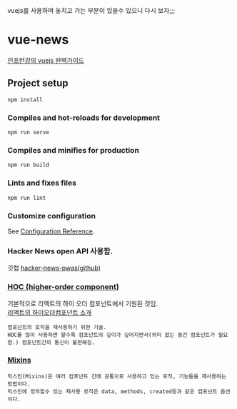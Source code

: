 vuejs를 사용하며 놓치고 가는 부분이 있을수 있으니 다시 보자;;;
# vue-news
[인프런강의 vuejs 완벽가이드](https://www.inflearn.com/course/vue-js/dashboard)
## Project setup
```
npm install
```

### Compiles and hot-reloads for development
```
npm run serve
```

### Compiles and minifies for production
```
npm run build
```

### Lints and fixes files
```
npm run lint
```

### Customize configuration
See [Configuration Reference](https://cli.vuejs.org/config/).

### Hacker News open API 사용함.
깃헙 [hacker-news-pwas(github)](https://github.com/tastejs/hacker-news-pwas/blob/master/docs/api.md)

### [HOC (higher-order component)](https://joshua1988.github.io/vue-camp/design/pattern5.html)  
기본적으로 리액트의 하이 오더 컴포넌트에서 기원된 것임.  
[리액트의 하이오더컴포넌트 소개](https://reactjs.org/docs/higher-order-components.html)
```
컴포넌트의 로직을 재사용하기 위한 기술.
HOC를 많이 사용하면 할수록 컴포넌트의 깊이가 깊어지면서(의미 없는 중간 컴포넌트가 필요함.) 컴포넌트간의 통신이 불편해짐.
```

### [Mixins](https://joshua1988.github.io/vue-camp/reuse/mixins.html)
```
믹스인(Mixins)은 여러 컴포넌트 간에 공통으로 사용하고 있는 로직, 기능들을 재사용하는 방법이다.
믹스인에 정의할수 있는 재사용 로직은 data, methods, created등과 같은 컴포넌트 옵션이다.
```
